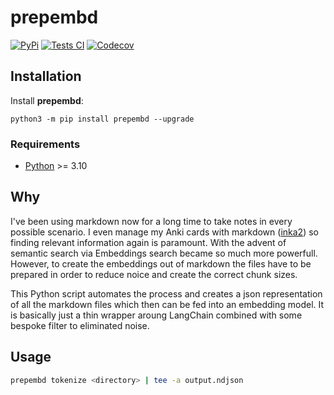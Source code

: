 # prepembd

[![PyPi](https://img.shields.io/pypi/v/inka2)](https://pypi.org/project/prepembd)
[![Tests CI](https://img.shields.io/github/actions/workflow/status/sysid/prepembd/test.yml?branch=main)](https://github.com/sysid/inka2/actions/workflows/prepembd.yml)
[![Codecov](https://codecov.io/gh/sysid/prepembd/branch/main/graph/badge.svg?token=8IL9MN4FK5)](https://codecov.io/gh/sysid/prepembd)


## Installation

Install **prepembd**:

```shell
python3 -m pip install prepembd --upgrade
```

### Requirements

- [Python](https://www.python.org/) >= 3.10

## Why

I've been using markdown now for a long time to take notes in every possible scenario. I even manage my Anki cards with markdown ([inka2](https://github.com/sysid/inka2)) so finding relevant information again is paramount.
With the advent of semantic search via Embeddings search became so much more powerfull. However, to create the
embeddings out of markdown the files have to be prepared in order to reduce noice and create the correct chunk sizes.

This Python script automates the process and creates a json representation of all the markdown files which then can be fed into an embedding model. It is basically just a thin wrapper aroung LangChain combined with some bespoke filter to eliminated noise.


## Usage
```bash
prepembd tokenize <directory> | tee -a output.ndjson
```
